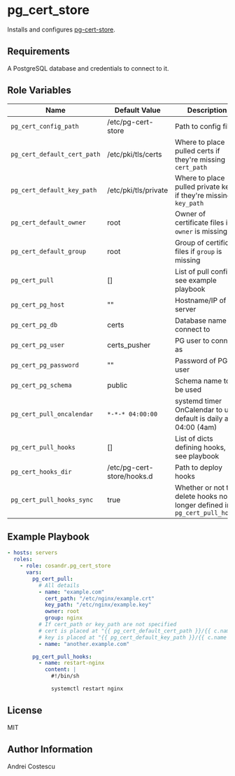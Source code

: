pg_cert_store
=========

Installs and configures [pg-cert-store](https://github.com/cosandr/pg-cert-store).

Requirements
------------

A PostgreSQL database and credentials to connect to it.

Role Variables
--------------

| Name           | Default Value | Description                        |
| -------------- | ------------- | -----------------------------------|
| `pg_cert_config_path` | /etc/pg-cert-store | Path to config files |
| `pg_cert_default_cert_path` | /etc/pki/tls/certs | Where to place pulled certs if they're missing `cert_path` |
| `pg_cert_default_key_path` | /etc/pki/tls/private | Where to place pulled private keys if they're missing `key_path` |
| `pg_cert_default_owner` | root | Owner of certificate files if `owner` is missing |
| `pg_cert_default_group` | root | Group of certificate files if `group` is missing |
| `pg_cert_pull` | [] | List of pull configs, see example playbook |
| `pg_cert_pg_host` | "" | Hostname/IP of PG server |
| `pg_cert_pg_db` | certs | Database name to connect to |
| `pg_cert_pg_user` | certs_pusher | PG user to connect as |
| `pg_cert_pg_password` | "" | Password of PG user |
| `pg_cert_pg_schema` | public | Schema name to be used |
| `pg_cert_pull_oncalendar` | `*-*-* 04:00:00` | systemd timer OnCalendar to use, default is daily at 04:00 (4am) |
| `pg_cert_pull_hooks` | [] | List of dicts defining hooks, see playbook |
| `pg_cert_hooks_dir` | /etc/pg-cert-store/hooks.d | Path to deploy hooks |
| `pg_cert_pull_hooks_sync` | true | Whether or not to delete hooks no longer defined in `pg_cert_pull_hooks` |

Example Playbook
----------------

```yml
- hosts: servers
  roles:
    - role: cosandr.pg_cert_store
      vars:
        pg_cert_pull:
          # All details
          - name: "example.com"
            cert_path: "/etc/nginx/example.crt"
            key_path: "/etc/nginx/example.key"
            owner: root
            group: nginx
          # If cert_path or key_path are not specified
          # cert is placed at "{{ pg_cert_default_cert_path }}/{{ c.name }}.crt"
          # key is placed at "{{ pg_cert_default_key_path }}/{{ c.name }}.key"
          - name: "another.example.com"

        pg_cert_pull_hooks:
          - name: restart-nginx
            content: |
              #!/bin/sh

              systemctl restart nginx
```

License
-------

MIT

Author Information
------------------

Andrei Costescu
